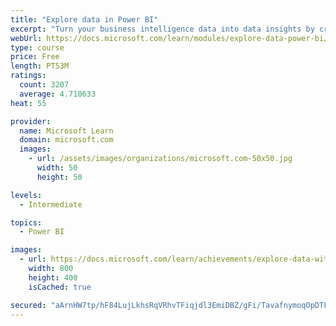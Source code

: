 ```yaml
---
title: "Explore data in Power BI"
excerpt: "Turn your business intelligence data into data insights by creating and configuring Power BI dashboards."
webUrl: https://docs.microsoft.com/learn/modules/explore-data-power-bi/
type: course
price: Free
length: PT53M
ratings:
  count: 3207
  average: 4.710633
heat: 55

provider:
  name: Microsoft Learn
  domain: microsoft.com
  images:
    - url: /assets/images/organizations/microsoft.com-50x50.jpg
      width: 50
      height: 50

levels:
  - Intermediate

topics:
  - Power BI

images:
  - url: https://docs.microsoft.com/learn/achievements/explore-data-with-power-bi-desktop-social.png
    width: 800
    height: 400
    isCached: true

secured: "aArnHW7tp/hF84LujLkhsRqVRhvTFiqjdl3EmiDBZ/gFi/TavafnymoqOpDTF4oBZye6AI4YB5ABNGYvT9A1MhTSCKajg7k8hU9NqBs1n2Rq1dL/HL/tkPrrnHcKcQzPtoCaxH8pxn3LP1kNecuQ5lS0l6+hQxfu7rmm6h8fzUe8eodH63JOSiNglJKQ5iYHAcLm8b7pziw1ScBeE1LKXM7pOJxDuKVPvPOBDAMEhWT+Z/SXDgVgVQm/8sAEi1iSZ/IqJl5suHla3bUTOAVBbp5+zscEaTIYKVeSl1EOBjeVThUy3FWFQH5DEQMvZp2KqLl3mFMLCOYcmmbn2s2rdsaD1p3NGb2lozVfMoCp9VQb+nAWrizkBncniiKQLzcX1UNJxRwNWW2Canxqs7MU8BXz0Bmn5QBmEcZHmrAGy60=;VQ1n+OhI8Cn5uPSHoXeafw=="
---
```


